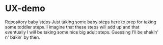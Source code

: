 # UX-demo
Repository baby steps
Just taking some baby steps here to prep for taking some toddler steps. I imagine that these steps will add up and that eventually I will be taking some nice big adult steps. Guessing I'll be shakin' n' bakin' by then.

